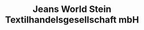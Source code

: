 ---
title: "Jeans World Stein Textilhandelsgesellschaft mbH"
url: /muelheim-kaerlich/jeans-world-stein-textilhandelsgesellschaft-mbh/
shop: Kleidung
---